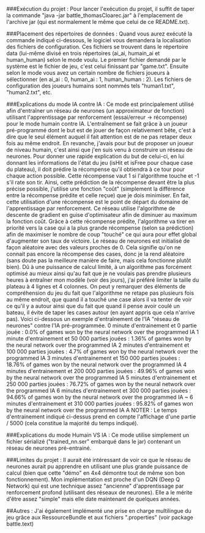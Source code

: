 ###Exécution du projet :
    Pour lancer l'exécution du projet, il suffit de taper la commande "java -jar battle_thomasCloarec.jar"
    à l'emplacement de l'archive jar (qui est normalement le même que celui de ce README.txt).

###Placement des répertoires de données :
    Quand vous aurez exécuté la commande indiqué ci-dessous, le logiciel vous demandera la localisation des fichiers de configuration.
    Ces fichiers se trouvent dans le répertoire data (lui-même divisé en trois répertoires (ai_ai, humain_ai et human_human) selon le mode voulu.
    Le premier fichier demandé par le système est le fichier de jeu, c'est celui finissant par "game.txt".
    Ensuite selon le mode vous avez un certain nombre de fichiers joueurs à sélectionner (en ai_ai : 0, human_ai : 1, human_human : 2).
    Les fichiers de configuration des joueurs humains sont nommés tels "human1.txt", "human2.txt", etc.

###Explications du mode IA contre IA :
    Ce mode est principalement utilisé afin d'entraîner un réseau de neurones (un approximateur de fonction) utilisant l'apprentissage par renforcement (essai/erreur -> récompense) pour le mode humain contre IA.
    L'entraînement se fait grâce à un joueur pré-programmé dont le but est de jouer de façon relativement bête,
    c'est à dire que le seul élément auquel il fait attention est de ne pas retaper deux fois au même endroit.
    En revanche, j'avais pour but de proposer un joueur de niveau humain, c'est ainsi que j'en suis venu à construire un réseau de neurones.
    Pour donner une rapide explication du but de celui-ci, en lui donnant les informations de l'état du jeu (isHit et isFree pour chaque case du plateau),
    il doit prédire la récompense qu'il obtiendra à ce tour pour chaque action possible. Cette récompense vaut 1 si l'algorithme touche et -1 s'il rate son tir.
    Ainsi, cette prédiction de la récompense devant être la plus précise possible, j'utilise une fonction "coût" (simplement la différence entre la récompense prédite et celle reçue)
    que je dois minimiser. En fait, cette utilisation d'une récompense est le point de départ du domaine de l'apprentissage par renforcement.
    Ce réseau utilise l'algorithme de descente de gradient en guise d'optimisateur afin de diminuer au maximum la fonction coût.
    Grâce à cette récompense prédite, l'algorithme va tirer en priorité vers la case qui a la plus grande récompense (selon sa prédiction) afin de
    maximiser le nombre de coup "touché" ce qui aura pour effet global d'augmenter son taux de victoire.
    Le réseau de neurones est initialisé de façon aléatoire avec des valeurs proches de 0.
    Cela signifie qu'on ne connait pas encore la récompense des cases, donc je la rend aléatoire (sans doute pas la meilleure manière de faire, mais cela fonctionne plutôt bien).
    Dû à une puissance de calcul limité, à un algorithme pas forcément optimisé au mieux
    ainsi qu'au fait que je ne voulais pas prendre plusieurs heures à entraîner mon modèle (voir des jours),
    j'ai préféré limiter la taille du plateau à 4 lignes et 4 colonnes. On peut y remarquer des éléments de compréhension du jeu du fait que l'algorithme ne retape
    pas plusieurs fois au même endroit, que quand il a touché une case alors il va tenter de voir ce qu'il y a autour ainsi que du fait que quand il pense avoir coulé
    un bateau, il évite de taper les cases autour (en ayant appris que cela n'arrive pas).
    Voici ci-dessous un exemple d'entraînement de l'IA "réseau de neurones" contre l'IA pré-programmée.
    0 minute d'entrainement et 0 partie jouée : 0.0% of games won by the neural network over the programmed IA
    1 minute d'entrainement et 50 000 parties jouées : 1.36% of games won by the neural network over the programmed IA
    2 minutes d'entrainement et 100 000 parties jouées : 4.7% of games won by the neural network over the programmed IA
    3 minutes d'entrainement et 150 000 parties jouées : 18.76% of games won by the neural network over the programmed IA
    4 minutes d'entrainement et 200 000 parties jouées : 49.96% of games won by the neural network over the programmed IA
    5 minutes d'entrainement et 250 000 parties jouées : 76.72% of games won by the neural network over the programmed IA
    6 minutes d'entrainement et 300 000 parties jouées : 94.66% of games won by the neural network over the programmed IA
    ~ 6 minutes d'entrainement et 310 000 parties jouées : 95.82% of games won by the neural network over the programmed IA
    A NOTER : Le temps d'entrainement indiqué ci-dessus prend en compte l'affichage d'une partie / 5000 (cela constitue la majorité du temps indiqué).

###Explications du mode Humain VS IA :
    Ce mode utilise simplement un fichier sérializé ("trained_nn.ser" embarqué dans le jar) contenant un réseau de neurones pré-entrainé.

###Limites du projet :
    Il aurait été intéressant de voir ce que le réseau de neurones aurait pu apprendre
    en utilisant une plus grande puissance de calcul (bien que cette "démo" en 4x4
    démontre tout de même son bon fonctionnement). Mon implémentation est proche d'un DQN (Deep Q Network) 
    qui est une technique assez "ancienne" d'apprentissage par renforcement profond (utilisant des réseaux de neurones).
    Elle a le mérite d'être assez "simple" mais elle date maintenant de quelques années.
    
##Autres :
    J'ai également implémenté une prise en charge multilingue du jeu grâce aux RessourceBundle et aux fichiers ".properties" (voir package battle.text)
